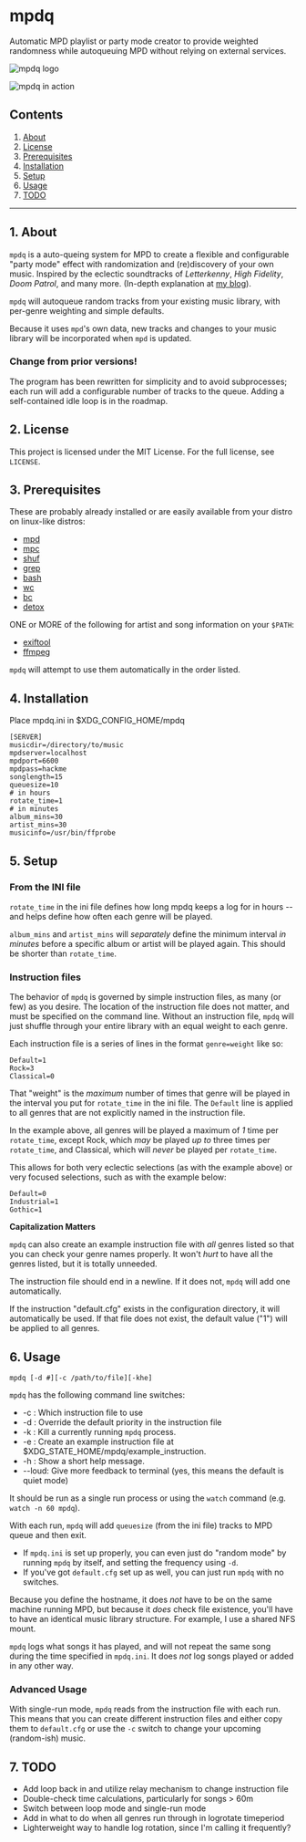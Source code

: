 # mpdq

Automatic MPD playlist or party mode creator to provide
weighted randomness while autoqueuing MPD 
without relying on external services.

![mpdq logo](https://raw.githubusercontent.com/uriel1998/mpdq/master/mpdq-open-graph.png "logo")

![mpdq in action](https://raw.githubusercontent.com/uriel1998/mpdq/master/mpdq.gif "mpdq in action")


## Contents
 1. [About](#1-about)
 2. [License](#2-license)
 3. [Prerequisites](#3-prerequisites)
 4. [Installation](#4-installation)
 5. [Setup](#5-setup)
 6. [Usage](#6-usage)
 7. [TODO](#7-todo)

***

## 1. About

`mpdq` is a auto-queing system for MPD to create a flexible and configurable 
"party mode" effect with randomization and (re)discovery of your own music. 
Inspired by the eclectic soundtracks of *Letterkenny*, *High Fidelity*, 
*Doom Patrol*, and many more.
(In-depth explanation at [my blog](https://ideatrash.net/?p=121759)).

`mpdq` will autoqueue random tracks from your existing music library,
with per-genre weighting and simple defaults.  

Because it uses `mpd`'s own data, new tracks and changes to your music library 
will be incorporated when `mpd` is updated.

### Change from prior versions! 

The program has been rewritten for simplicity and to avoid subprocesses; each run 
will add a configurable number of tracks to the queue. Adding a self-contained idle 
loop is in the roadmap.

## 2. License

This project is licensed under the MIT License. For the full license, see `LICENSE`.

## 3. Prerequisites

These are probably already installed or are easily available from your distro on
linux-like distros:  

* [mpd](https://www.musicpd.org/)
* [mpc](http://git.musicpd.org/cgit/master/mpc.git/)  
* [shuf](https://linux.die.net/man/1/shuf)
* [grep](http://en.wikipedia.org/wiki/Grep)  
* [bash](https://www.gnu.org/software/bash/)  
* [wc](https://www.computerhope.com/unix/uwc.htm)
* [bc](https://www.geeksforgeeks.org/bc-command-linux-examples/)
* [detox](http://detox.sourceforge.net/)

ONE or MORE of the following for artist and song information on your `$PATH`:

* [exiftool](https://www.exiftool.org/)
* [ffmpeg](https://ffmpeg.org/)

`mpdq` will attempt to use them automatically in the order listed.

## 4. Installation

Place mpdq.ini in $XDG_CONFIG_HOME/mpdq


```
[SERVER]
musicdir=/directory/to/music
mpdserver=localhost
mpdport=6600
mpdpass=hackme
songlength=15
queuesize=10
# in hours
rotate_time=1
# in minutes
album_mins=30
artist_mins=30
musicinfo=/usr/bin/ffprobe
```

## 5. Setup

### From the INI file

`rotate_time` in the ini file defines how long mpdq keeps a log for in hours -- and helps define 
how often each genre will be played.  

`album_mins` and `artist_mins` will *separately* define the minimum interval 
*in minutes* before a specific album or artist will be played again.  This should 
be shorter than `rotate_time`.

### Instruction files

The behavior of `mpdq` is governed by simple instruction files, as many (or 
few) as you desire.  The location of the instruction file does not matter, and 
must be specified on the command line.  Without an instruction file, `mpdq` will 
just shuffle through your entire library with an equal weight to each genre. 

Each instruction file is a series of lines in the format `genre=weight` like so:

```
Default=1
Rock=3
Classical=0

```

That "weight" is the *maximum* number of times that genre will be played in 
the interval you put for `rotate_time` in the ini file. The `Default` line 
is applied to all genres that are not explicitly named in the instruction file.

In the example above, all genres will be played a maximum of *1* time per `rotate_time`,
except Rock, which *may* be played *up to* three times per `rotate_time`, and Classical, 
which will *never* be played per `rotate_time`. 

This allows for both very eclectic selections (as with the example above) or 
very focused selections, such as with the example below:

```
Default=0
Industrial=1
Gothic=1

```

**Capitalization Matters**

`mpdq` can also create an example instruction file with *all* genres listed so 
that you can check your genre names properly.  It won't *hurt* to have all the 
genres listed, but it is totally unneeded.

The instruction file should end in a newline. If it does not, `mpdq` will add 
one automatically.

If the instruction "default.cfg" exists in the configuration directory, it will 
automatically be used. If that file does not exist, the default value ("1") will 
be applied to all genres.


## 6. Usage

`mpdq [-d #][-c /path/to/file][-khe]`

`mpdq` has the following command line switches:

* -c : Which instruction file to use
* -d : Override the default priority in the instruction file
* -k : Kill a currently running `mpdq` process.
* -e : Create an example instruction file at $XDG_STATE_HOME/mpdq/example_instruction.
* -h : Show a short help message.
* --loud: Give more feedback to terminal (yes, this means the default is quiet mode)  

It should be run as a single run process or using the `watch` command (e.g. `watch -n 60 mpdq`).

With each run, `mpdq` will add `queuesize` (from the ini file) tracks to MPD queue 
and then exit.

* If `mpdq.ini` is set up properly, you can even just do "random mode" by running `mpdq` by itself, and setting the frequency using `-d`.
* If you've got `default.cfg` set up as well, you can just run `mpdq` with no switches.

Because you define the hostname, it does *not* have to be on the same machine
running MPD, but because it *does* check file existence, you'll have to have 
an identical music library structure.  For example, I use a shared NFS mount.

`mpdq` logs what songs it has played, and will not repeat the same song during 
the time specified in `mpdq.ini`.  It does *not* log songs played or added in 
any other way.

### Advanced Usage

With single-run mode, `mpdq` reads from the instruction file with each run. This 
means that you can create different instruction files and either copy them to 
`default.cfg` or use the `-c` switch to change your upcoming (random-ish) music. 


## 7. TODO
 
* Add loop back in and utilize relay mechanism to change instruction file
* Double-check time calculations, particularly for songs > 60m
* Switch between loop mode and single-run mode
* Add in what to do when all genres run through in logrotate timeperiod
* Lighterweight way to handle log rotation, since I'm calling it frequently?
